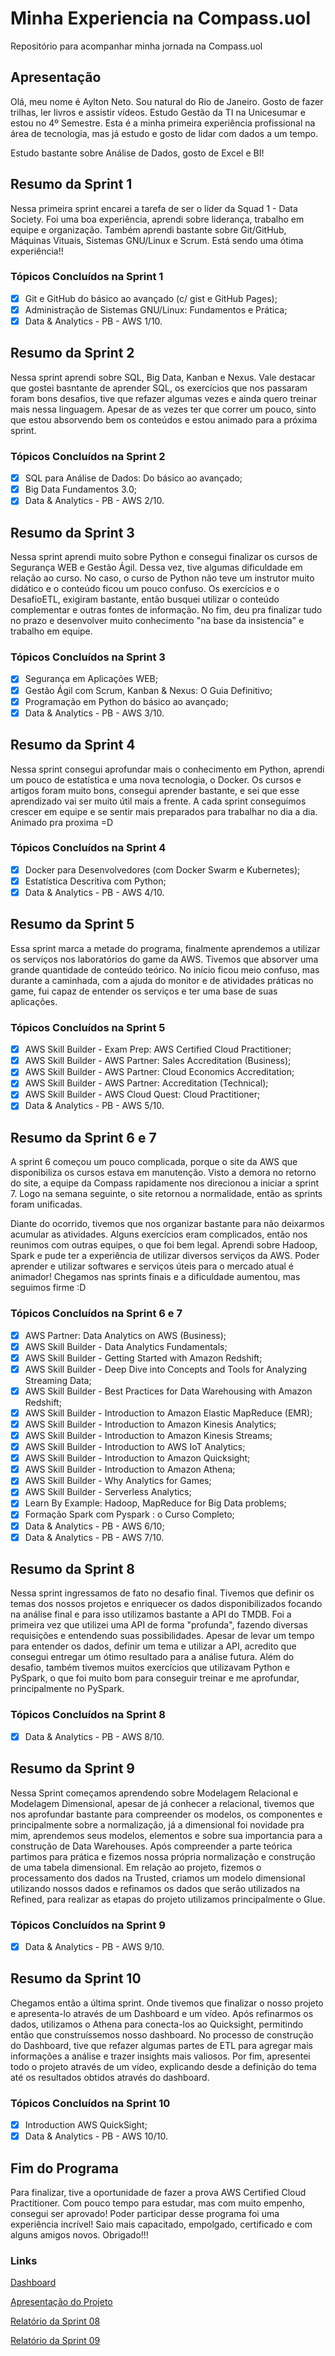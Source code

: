 # Minha Experiencia na Compass.uol
Repositório para acompanhar minha jornada na Compass.uol

## Apresentação
Olá, meu nome é Aylton Neto. Sou natural do Rio de Janeiro. 
Gosto de fazer trilhas, ler livros e assistir vídeos. 
Estudo Gestão da TI na Unicesumar e estou no 4º Semestre. 
Esta é a minha primeira experiência profissional na área de tecnologia, 
mas já estudo e gosto de lidar com dados a um tempo.

Estudo bastante sobre Análise de Dados, gosto de Excel e BI!

## Resumo da Sprint 1
Nessa primeira sprint encarei a tarefa de ser o líder da Squad 1 - Data Society.
Foi uma boa experiência, aprendi sobre liderança, trabalho em equipe e organização.
Também aprendi bastante sobre Git/GitHub, Máquinas Vituais, Sistemas GNU/Linux e Scrum.
Está sendo uma ótima experiência!!

### Tópicos Concluídos na Sprint 1
- [x] Git e GitHub do básico ao avançado (c/ gist e GitHub Pages);
- [x] Administração de Sistemas GNU/Linux: Fundamentos e Prática;
- [x] Data & Analytics - PB - AWS 1/10.

## Resumo da Sprint 2
Nessa sprint aprendi sobre SQL, Big Data, Kanban e Nexus. Vale destacar que gostei basntante de aprender SQL,
os exercícios que nos passaram foram bons desafios, tive que refazer algumas vezes e ainda quero treinar mais nessa linguagem.
Apesar de as vezes ter que correr um pouco, sinto que estou absorvendo bem os conteúdos e estou animado para a próxima sprint.

### Tópicos Concluídos na Sprint 2
- [x] SQL para Análise de Dados: Do básico ao avançado;
- [x] Big Data Fundamentos 3.0;
- [x] Data & Analytics - PB - AWS 2/10.

## Resumo da Sprint 3
Nessa sprint aprendi muito sobre Python e consegui finalizar os cursos de Segurança WEB e Gestão Ágil. 
Dessa vez, tive algumas dificuldade em relação ao curso. No caso, o curso de Python não teve um 
instrutor muito didático e o conteúdo ficou um pouco confuso. 
Os exercícios e o DesafioETL, exigiram bastante, então busquei utilizar o conteúdo complementar e outras 
fontes de informação. No fim, deu pra finalizar tudo no prazo e desenvolver muito conhecimento "na base 
da insistencia" e trabalho em equipe.

### Tópicos Concluídos na Sprint 3
- [x] Segurança em Aplicações WEB;
- [x] Gestão Ágil com Scrum, Kanban & Nexus: O Guia Definitivo;
- [x] Programação em Python do básico ao avançado;
- [x] Data & Analytics - PB - AWS 3/10.

## Resumo da Sprint 4
Nessa sprint consegui aprofundar mais o conhecimento em Python, aprendi um pouco de estatística e uma nova tecnologia, o Docker. 
Os cursos e artigos foram muito bons, consegui aprender bastante, e sei que esse aprendizado vai ser muito útil mais a frente.
A cada sprint conseguimos crescer em equipe e se sentir mais preparados para trabalhar no dia a dia. Animado pra proxima =D

### Tópicos Concluídos na Sprint 4
- [x] Docker para Desenvolvedores (com Docker Swarm e Kubernetes);
- [x] Estatística Descritiva com Python;
- [x] Data & Analytics - PB - AWS 4/10.

## Resumo da Sprint 5
Essa sprint marca a metade do programa, finalmente aprendemos a utilizar os serviços nos laboratórios do game da AWS.
Tivemos que absorver uma grande quantidade de conteúdo teórico. No início ficou meio confuso, mas durante a caminhada,
com a ajuda do monitor e de atividades práticas no game, fui capaz de entender os serviços e ter uma base de suas aplicações.

### Tópicos Concluídos na Sprint 5
- [x] AWS Skill Builder - Exam Prep: AWS Certified Cloud Practitioner;
- [x] AWS Skill Builder - AWS Partner: Sales Accreditation (Business);
- [x] AWS Skill Builder - AWS Partner: Cloud Economics Accreditation;
- [x] AWS Skill Builder - AWS Partner: Accreditation (Technical);
- [x] AWS Skill Builder - AWS Cloud Quest: Cloud Practitioner;
- [x] Data & Analytics - PB - AWS 5/10.

## Resumo da Sprint 6 e 7
A sprint 6 começou um pouco complicada, porque o site da AWS que disponibiliza os cursos estava em manutenção.
Visto a demora no retorno do site, a equipe da Compass rapidamente nos direcionou a iniciar a sprint 7.
Logo na semana seguinte, o site retornou a normalidade, então as sprints foram unificadas.

Diante do ocorrido, tivemos que nos organizar bastante para não deixarmos acumular as atividades.
Alguns exercícios eram complicados, então nos reunimos com outras equipes, o que foi bem legal.
Aprendi sobre Hadoop, Spark e pude ter a experiência de utilizar diversos serviços da AWS.
Poder aprender e utilizar softwares e serviços úteis para o mercado atual é animador!
Chegamos nas sprints finais e a dificuldade aumentou, mas seguimos firme :D

### Tópicos Concluídos na Sprint 6 e 7
- [x] AWS Partner: Data Analytics on AWS (Business);
- [x] AWS Skill Builder - Data Analytics Fundamentals;
- [x] AWS Skill Builder - Getting Started with Amazon Redshift;
- [x] AWS Skill Builder - Deep Dive into Concepts and Tools for Analyzing Streaming Data;
- [x] AWS Skill Builder - Best Practices for Data Warehousing with Amazon Redshift;
- [x] AWS Skill Builder - Introduction to Amazon Elastic MapReduce (EMR);
- [x] AWS Skill Builder - Introduction to Amazon Kinesis Analytics;
- [x] AWS Skill Builder - Introduction to Amazon Kinesis Streams;
- [x] AWS Skill Builder - Introduction to AWS IoT Analytics;
- [x] AWS Skill Builder - Introduction to Amazon Quicksight;
- [x] AWS Skill Builder - Introduction to Amazon Athena;
- [x] AWS Skill Builder - Why Analytics for Games;
- [x] AWS Skill Builder - Serverless Analytics;
- [x] Learn By Example: Hadoop, MapReduce for Big Data problems;
- [x] Formação Spark com Pyspark : o Curso Completo;
- [x] Data & Analytics - PB - AWS 6/10;
- [x] Data & Analytics - PB - AWS 7/10.

## Resumo da Sprint 8
Nessa sprint ingressamos de fato no desafio final. Tivemos que definir os temas dos nossos projetos e enriquecer os dados disponibilizados focando na análise final e para isso utilizamos bastante a API do TMDB. Foi a primeira vez que utilizei uma API de forma "profunda", fazendo diversas requisições e entendendo suas possibilidades. Apesar de levar um tempo para entender os dados, definir um tema e utilizar a API, acredito que consegui entregar um ótimo resultado para a análise futura. Além do desafio, também tivemos muitos exercícios que utilizavam Python e PySpark, o que foi muito bom para conseguir treinar e me aprofundar, principalmente no PySpark.

### Tópicos Concluídos na Sprint 8
- [x] Data & Analytics - PB - AWS 8/10.

## Resumo da Sprint 9
Nessa Sprint começamos aprendendo sobre Modelagem Relacional e Modelagem Dimensional, apesar de já conhecer a relacional, tivemos que nos aprofundar bastante para compreender os modelos, os componentes e principalmente sobre a normalização, já a dimensional foi novidade pra mim, aprendemos seus modelos, elementos e  sobre sua importancia para a construção de Data Warehouses. Após compreender a parte teórica partimos para prática e fizemos nossa própria normalização e construção de uma tabela dimensional. Em relação ao projeto, fizemos o processamento dos dados na Trusted, criamos um modelo dimensional utilizando nossos dados e refinamos os dados que serão utilizados na Refined, para realizar as etapas do projeto utilizamos principalmente o Glue.

### Tópicos Concluídos na Sprint 9
- [x] Data & Analytics - PB - AWS 9/10.

## Resumo da Sprint 10
Chegamos então a última sprint. Onde tivemos que finalizar o nosso projeto e apresenta-lo através de um Dashboard e um vídeo.
Após refinarmos os dados, utilizamos o Athena para conecta-los ao Quicksight, permitindo então que construíssemos nosso dashboard. No processo de construção do Dashboard, tive que refazer algumas partes de ETL para agregar mais informações a análise e trazer insights mais valiosos. Por fim, apresentei todo o projeto através de um vídeo, explicando desde a definição do tema até os resultados obtidos através do dashboard.

### Tópicos Concluídos na Sprint 10
- [x] Introduction AWS QuickSight;
- [x] Data & Analytics - PB - AWS 10/10.

## Fim do Programa
Para finalizar, tive a oportunidade de fazer a prova AWS Certified Cloud Practitioner. Com pouco tempo para estudar, mas com muito empenho, consegui ser aprovado! Poder participar desse programa foi uma experiência incrível! Saio mais capacitado, empolgado, certificado e com alguns amigos novos. Obrigado!!!

### Links
[Dashboard](https://github.com/AyltonNeto/Compass.uol/blob/main/Sprint10/.DataAnalytics10/Refined/Dashboard.pdf)

[Apresentação do Projeto](https://github.com/AyltonNeto/Compass.uol/blob/main/Sprint10/.DataAnalytics10/Refined/ApresentacaoProjetoFinal.pdf)

[Relatório da Sprint 08](https://github.com/AyltonNeto/Compass.uol/blob/main/Sprint08/relatorioSprint08.md)

[Relatório da Sprint 09](https://github.com/AyltonNeto/Compass.uol/blob/main/Sprint09/RelatorioSprint09.md)
